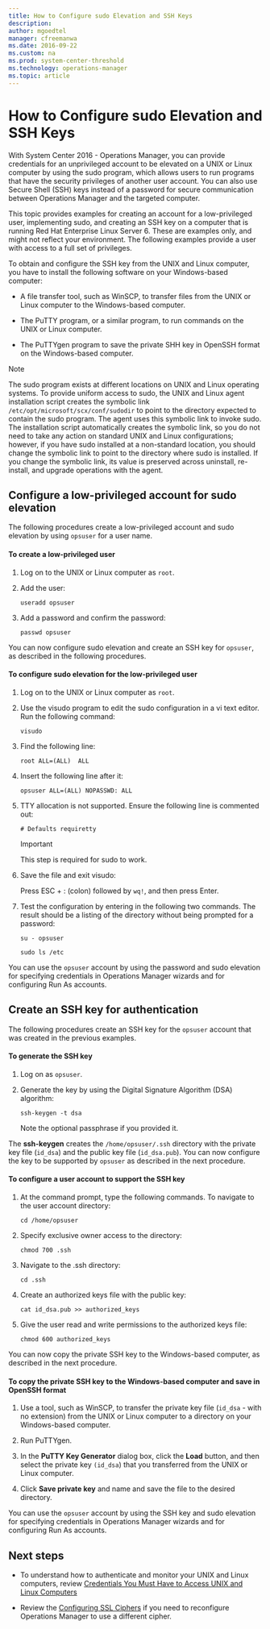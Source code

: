 ```yaml
---
title: How to Configure sudo Elevation and SSH Keys
description:
author: mgoedtel
manager: cfreemanwa
ms.date: 2016-09-22
ms.custom: na
ms.prod: system-center-threshold
ms.technology: operations-manager
ms.topic: article
---
```


# How to Configure sudo Elevation and SSH Keys

With System Center 2016 - Operations Manager, you can provide credentials for an unprivileged account to be elevated on a UNIX or Linux computer by using the sudo program, which allows users to run programs that have the security privileges of another user account. You can also use Secure Shell \(SSH\) keys instead of a password for secure communication between Operations Manager and the targeted computer.  
  
This topic provides examples for creating an account for a low\-privileged user, implementing sudo, and creating an SSH key on a computer that is running Red Hat Enterprise Linux Server 6. These are examples only, and might not reflect your environment. The following examples provide a user with access to a full set of privileges.  
  
To obtain and configure the SSH key from the UNIX and Linux computer, you have to install the following software on your Windows\-based computer:  
  
-   A file transfer tool, such as WinSCP, to transfer files from the UNIX or Linux computer to the Windows\-based computer.  
  
-   The PuTTY program, or a similar program, to run commands on the UNIX or Linux computer.  
  
-   The PuTTYgen program to save the private SHH key in OpenSSH format on the Windows\-based computer.  
  
> [!NOTE]  
> The sudo program exists at different locations on UNIX and Linux operating systems. To provide uniform access to sudo, the UNIX and Linux agent installation script creates the symbolic link `/etc/opt/microsoft/scx/conf/sudodir` to point to the directory expected to contain the sudo program. The agent uses this symbolic link to invoke sudo. The installation script automatically creates the symbolic link, so you do not need to take any action on standard UNIX and Linux configurations; however, if you have sudo installed at a non\-standard location, you should change the symbolic link to point to the directory where sudo is installed. If you change the symbolic link, its value is preserved across uninstall, re\-install, and upgrade operations with the agent.  
  
## Configure a low\-privileged account for sudo elevation  

The following procedures create a low\-privileged account and sudo elevation by using `opsuser` for a user name.  
  
#### To create a low\-privileged user  
  
1.  Log on to the UNIX or Linux computer as `root`.  
  
2.  Add the user:  
  
    `useradd opsuser`  
  
3.  Add a password and confirm the password:  
  
    `passwd opsuser`  
  
You can now configure sudo elevation and create an SSH key for `opsuser`, as described in the following procedures.  
  
#### To configure sudo elevation for the low\-privileged user  
  
1.  Log on to the UNIX or Linux computer as `root`.  
  
2.  Use the visudo program to edit the sudo configuration in a vi text editor. Run the following command:  
  
    `visudo`  
  
3.  Find the following line:  
  
    `root ALL=(ALL)  ALL`  
  
4.  Insert the following line after it:  
  
    `opsuser ALL=(ALL) NOPASSWD: ALL`  
  
5.  TTY allocation is not supported. Ensure the following line is commented out:  
  
    `# Defaults requiretty`  
  
    > [!IMPORTANT]  
    > This step is required for sudo to work.  
  
6.  Save the file and exit visudo:  
  
    Press ESC \+ : \(colon\) followed by `wq!`, and then press Enter.  
  
7.  Test the configuration by entering in the following two commands. The result should be a listing of the directory without being prompted for a password:  
  
    `su - opsuser`  
  
    `sudo ls /etc`  
  
You can use the `opsuser` account by using the password and sudo elevation for specifying credentials in Operations Manager wizards and for configuring Run As accounts.  
  
## Create an SSH key for authentication  

The following procedures create an SSH key for the `opsuser` account that was created in the previous examples.  
  
#### To generate the SSH key  
  
1.  Log on as `opsuser`.  
  
2.  Generate the key by using the Digital Signature Algorithm \(DSA\) algorithm:  
  
    `ssh-keygen -t dsa`  
  
    Note the optional passphrase if you provided it.  
  
The **ssh\-keygen** creates the `/home/opsuser/.ssh` directory with the private key file \(`id_dsa`\) and the public key file \(`id_dsa.pub`\). You can now configure the key to be supported by `opsuser` as described in the next procedure.  
  
#### To configure a user account to support the SSH key  
  
1.  At the command prompt, type the following commands. To navigate to the user account directory:  
  
    `cd /home/opsuser`  
  
2.  Specify exclusive owner access to the directory:  
  
    `chmod 700 .ssh`  
  
3.  Navigate to the .ssh directory:  
  
    `cd .ssh`  
  
4.  Create an authorized keys file with the public key:  
  
    `cat id_dsa.pub >> authorized_keys`  
  
5.  Give the user read and write permissions to the authorized keys file:  
  
    `chmod 600 authorized_keys`  
  
You can now copy the private SSH key to the Windows\-based computer, as described in the next procedure.  
  
#### To copy the private SSH key to the Windows\-based computer and save in OpenSSH format  
  
1.  Use a tool, such as WinSCP, to transfer the private key file \(`id_dsa` - with no extension\) from the UNIX or Linux computer to a directory on your Windows\-based computer.  
  
2.  Run PuTTYgen.  
  
3.  In the **PuTTY Key Generator** dialog box, click the **Load** button, and then select the private key `(id_dsa`\) that you transferred from the UNIX or Linux computer.  
  
4.  Click **Save private key** and name and save the file to the desired directory.  
  
You can use the `opsuser` account by using the SSH key and sudo elevation for specifying credentials in Operations Manager wizards and for configuring Run As accounts.  
  
## Next steps

- To understand how to authenticate and monitor your UNIX and Linux computers, review [Credentials You Must Have to Access UNIX and Linux Computers](../plan/planning-security-credentials-for-accessing-unix-and-linux-computers.md)  

- Review the [Configuring SSL Ciphers](Configuring-SSL-Ciphers.md) if you need to reconfigure Operations Manager to use a different cipher.   
  
